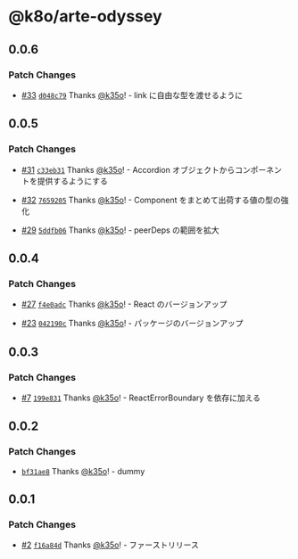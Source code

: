 # @k8o/arte-odyssey

## 0.0.6

### Patch Changes

- [#33](https://github.com/k35o/ArteOdyssey/pull/33) [`d048c79`](https://github.com/k35o/ArteOdyssey/commit/d048c7991c94134aaa66b14d876ef03003100835) Thanks [@k35o](https://github.com/k35o)! - link に自由な型を渡せるように

## 0.0.5

### Patch Changes

- [#31](https://github.com/k35o/ArteOdyssey/pull/31) [`c33eb31`](https://github.com/k35o/ArteOdyssey/commit/c33eb316796a5441004ca1a85a0514efc366fa93) Thanks [@k35o](https://github.com/k35o)! - Accordion オブジェクトからコンポーネントを提供するようにする

- [#32](https://github.com/k35o/ArteOdyssey/pull/32) [`7659205`](https://github.com/k35o/ArteOdyssey/commit/76592057ec2caa384aad5e0403de09fccd03bfbf) Thanks [@k35o](https://github.com/k35o)! - Component をまとめて出荷する値の型の強化

- [#29](https://github.com/k35o/ArteOdyssey/pull/29) [`5ddfb06`](https://github.com/k35o/ArteOdyssey/commit/5ddfb06ee6b15271d5fb14bfd4b6c17a8fdbe9b3) Thanks [@k35o](https://github.com/k35o)! - peerDeps の範囲を拡大

## 0.0.4

### Patch Changes

- [#27](https://github.com/k35o/ArteOdyssey/pull/27) [`f4e0adc`](https://github.com/k35o/ArteOdyssey/commit/f4e0adcc07a8387b4bacf411138c8e8a5dbef071) Thanks [@k35o](https://github.com/k35o)! - React のバージョンアップ

- [#23](https://github.com/k35o/ArteOdyssey/pull/23) [`042190c`](https://github.com/k35o/ArteOdyssey/commit/042190ce06e868362e7045724e83f2be7e774a27) Thanks [@k35o](https://github.com/k35o)! - パッケージのバージョンアップ

## 0.0.3

### Patch Changes

- [#7](https://github.com/k35o/ArteOdyssey/pull/7) [`199e831`](https://github.com/k35o/ArteOdyssey/commit/199e8313bb81cc8ed34e8d3dddb3bf0cf90f34cf) Thanks [@k35o](https://github.com/k35o)! - ReactErrorBoundary を依存に加える

## 0.0.2

### Patch Changes

- [`bf31ae8`](https://github.com/k35o/ArteOdyssey/commit/bf31ae86fadfef8a2324e2dcabb95f099a32aac8) Thanks [@k35o](https://github.com/k35o)! - dummy

## 0.0.1

### Patch Changes

- [#2](https://github.com/k35o/ArteOdyssey/pull/2) [`f16a84d`](https://github.com/k35o/ArteOdyssey/commit/f16a84daf78714238247d53b854a4d9311e63693) Thanks [@k35o](https://github.com/k35o)! - ファーストリリース
